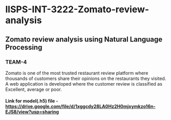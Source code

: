 # llSPS-INT-3222-Zomato-review-analysis
## Zomato review analysis using Natural Language Processing
### TEAM-4

Zomato is one of the most trusted restaurant review platform where thousands of customers share their opinions on the restaurants they visited.
A web application is developed where the customer review is classified as Excellent, average or poor.

#### Link for model(.h5) file - https://drive.google.com/file/d/1xggcdy28LA0Hz2H0mjxymkzo16n-EJS8/view?usp=sharing
